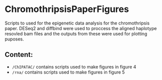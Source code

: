 # ChromothripsisPaperFigures
Scripts to used for the epigenetic data analysis for the chromothripsis paper. DESeq2 and diffbind were used to proccess the aligned haplotype resovled bam files and the outputs from these were used for plotting puposes. 

## Content:

- `/ChIPATAC/` contains scripts used to make figures in figure 4
- `/rna/` contains scripts used to make figures in figure 5
